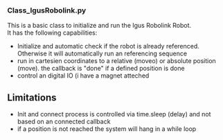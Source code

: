 ### Class_IgusRobolink.py
This is a basic class to initialize and run the Igus Robolink Robot.  
It has the following capabilities:  
- Initialize and automatic check if the robot is already referenced. Otherwise it will automatically run an referencing sequence  
- run in cartesien coordinates to a relative (moveo) or absolute position (move). the callback is "done" if a defined position is done
- control an digital IO (i have a magnet atteched

## Limitations
- Init and connect process is controlled via time.sleep (delay) and not based on an connected callback
- if a position is not reached the system will hang in a while loop
  
